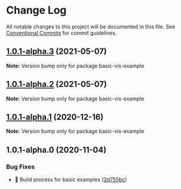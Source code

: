 # Change Log

All notable changes to this project will be documented in this file.
See [Conventional Commits](https://conventionalcommits.org) for commit guidelines.

## [1.0.1-alpha.3](https://github.com/visdesignlab/trrack/compare/basic-vis-example@1.0.1-alpha.2...basic-vis-example@1.0.1-alpha.3) (2021-05-07)

**Note:** Version bump only for package basic-vis-example





## [1.0.1-alpha.2](https://github.com/visdesignlab/trrack/compare/basic-vis-example@1.0.1-alpha.1...basic-vis-example@1.0.1-alpha.2) (2021-05-07)

**Note:** Version bump only for package basic-vis-example





## [1.0.1-alpha.1](https://github.com/visdesignlab/trrack/compare/basic-vis-example@1.0.1-alpha.0...basic-vis-example@1.0.1-alpha.1) (2020-12-16)

**Note:** Version bump only for package basic-vis-example





## 1.0.1-alpha.0 (2020-11-04)


### Bug Fixes

* 🐛 Build process for basic examples ([2d755bc](https://github.com/visdesignlab/trrack/commit/2d755bc2e91034456b9b01e12f7516d215312eeb))
